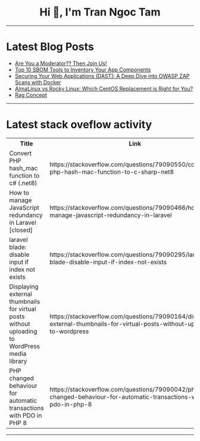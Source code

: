 <h1 align="center">Hi 👋, I'm Tran Ngoc Tam</h1>

---

# Latest Blog Posts 
<!-- BLOG-POST-LIST:START -->
- [Are You a Moderator?? Then Join Us!](https://dev.to/devvolunteers/are-you-a-moderator-then-join-us-4i08)
- [Top 10 SBOM Tools to Inventory Your App Components](https://dev.to/yayabobi/top-10-sbom-tools-to-inventory-your-app-components-5e84)
- [Securing Your Web Applications &lpar;DAST&rpar;: A Deep Dive into OWASP ZAP Scans with Docker](https://dev.to/hassan_aftab/securing-your-web-applications-dast-a-deep-dive-into-owasp-zap-scans-with-docker-m6i)
- [AlmaLinux vs Rocky Linux: Which CentOS Replacement is Right for You?](https://dev.to/rose_rusell_8839af0b0bba5/almalinux-vs-rocky-linux-which-centos-replacement-is-right-for-you-1ap0)
- [Rag Concept](https://dev.to/flt_s3nyo/rag-concept-1m2l)
<!-- BLOG-POST-LIST:END -->

---

# Latest stack oveflow activity
<table>
  <tr><th>Title</th><th>Link</th></tr>
  <!-- STACKOVERFLOW:START --><tr><td>Convert PHP hash_mac function to c# &lpar;.net8&rpar;</td><td>https://stackoverflow.com/questions/79090550/convert-php-hash-mac-function-to-c-sharp-net8</td></tr><tr><td>How to manage JavaScript redundancy in Laravel [closed]</td><td>https://stackoverflow.com/questions/79090466/how-to-manage-javascript-redundancy-in-laravel</td></tr><tr><td>laravel blade: disable input if index not exists</td><td>https://stackoverflow.com/questions/79090295/laravel-blade-disable-input-if-index-not-exists</td></tr><tr><td>Displaying external thumbnails for virtual posts without uploading to WordPress media library</td><td>https://stackoverflow.com/questions/79090164/displaying-external-thumbnails-for-virtual-posts-without-uploading-to-wordpress</td></tr><tr><td>PHP changed behaviour for automatic transactions with PDO in PHP 8</td><td>https://stackoverflow.com/questions/79090042/php-changed-behaviour-for-automatic-transactions-with-pdo-in-php-8</td></tr><!-- STACKOVERFLOW:END -->
</table>

---


